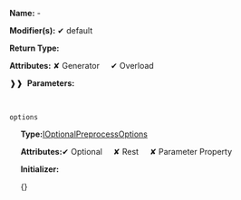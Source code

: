 **Name:** -

**Modifier(s):** ✔ default

**Return Type:**

**Attributes:** ✘ Generator&nbsp;&nbsp;&nbsp;&nbsp;&nbsp;✔ Overload

❱❱&nbsp;&nbsp;**Parameters:**

&nbsp;&nbsp;&nbsp;&nbsp;&nbsp;
```
options
```

&nbsp;&nbsp;&nbsp;&nbsp;&nbsp;**Type:**[IOptionalPreprocessOptions](https://gitbook-18.gitbook.io/au//plugin-conventions/options/interfaces/ioptionalpreprocessoptions)

&nbsp;&nbsp;&nbsp;&nbsp;&nbsp;**Attributes:**✔ Optional&nbsp;&nbsp;&nbsp;&nbsp;&nbsp;✘ Rest&nbsp;&nbsp;&nbsp;&nbsp;&nbsp;✘ Parameter Property

&nbsp;&nbsp;&nbsp;&nbsp;&nbsp;**Initializer:**

&nbsp;&nbsp;&nbsp;&nbsp;&nbsp;{}

